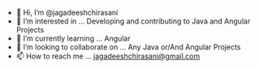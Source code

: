 - 👋 Hi, I’m @jagadeeshchirasani
- 👀 I’m interested in ... Developing and contributing to Java and Angular Projects
- 🌱 I’m currently learning ... Angular
- 💞️ I’m looking to collaborate on ... Any Java or/And Angular Projects
- 📫 How to reach me ... jagadeeshchirasani@gmail.com

<!---
jagadeeshchirasani/jagadeeshchirasani is a ✨ special ✨ repository because its `README.md` (this file) appears on your GitHub profile.
You can click the Preview link to take a look at your changes.
--->
